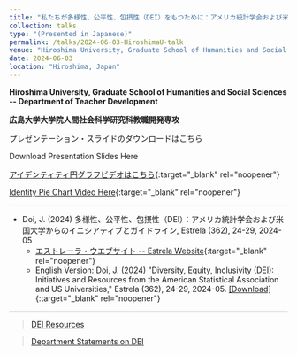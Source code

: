 ```yaml
---
title: "私たちが多様性、公平性、包摂性（DEI）をもつために：アメリカ統計学会および米国大学からのイニシアティブとガイドライン"
collection: talks
type: "(Presented in Japanese)"
permalink: /talks/2024-06-03-HiroshimaU-talk
venue: "Hiroshima University, Graduate School of Humanities and Social Sciences -- Department of Teacher Development"
date: 2024-06-03
location: "Hiroshima, Japan"
---
```


<style>
  hr {
    height: 2px;
    background-color: #E5E4E2;
    border: none;
  }

  .no-italics {
      font-style: normal;   
  }
</style>

**Hiroshima University, Graduate School of Humanities and Social Sciences -- Department of Teacher Development**

**広島大学大学院人間社会科学研究科教職開発専攻**

プレゼンテーション・スライドのダウンロードはこちら

Download Presentation Slides Here

[アイデンティティ円グラフビデオはこちら](https://www.dropbox.com/s/wanl92wieg6og19/IDPieChart.mp4?dl=0){:target="_blank" rel="noopener"}

[Identity Pie Chart Video Here](https://www.dropbox.com/s/wanl92wieg6og19/IDPieChart.mp4?dl=0){:target="_blank" rel="noopener"}

---

* Doi, J. (2024) 多様性、公平性、包摂性（DEI）：アメリカ統計学会および米国大学からのイニシアティブとガイドライン,
Estrela (362), 24-29, 2024-05
  * [エストレーラ・ウエブサイト -- Estrela Website](https://www.sinfonica.or.jp/kanko/estrela){:target="_blank" rel="noopener"}
  * English Version: Doi, J. (2024) "Diversity, Equity, Inclusivity (DEI): Initiatives and Resources from the American Statistical Association and US Universities,"
  Estrela (362), 24-29, 2024-05. [[Download]](/files/2024_DEI_ESTRELA_ENG.pdf){:target="_blank" rel="noopener"}

---
> [DEI Resources](https://jimmydoi.github.io/DEI)

> [Department Statements on DEI](https://jimmydoi.github.io/DEI-Dept)
